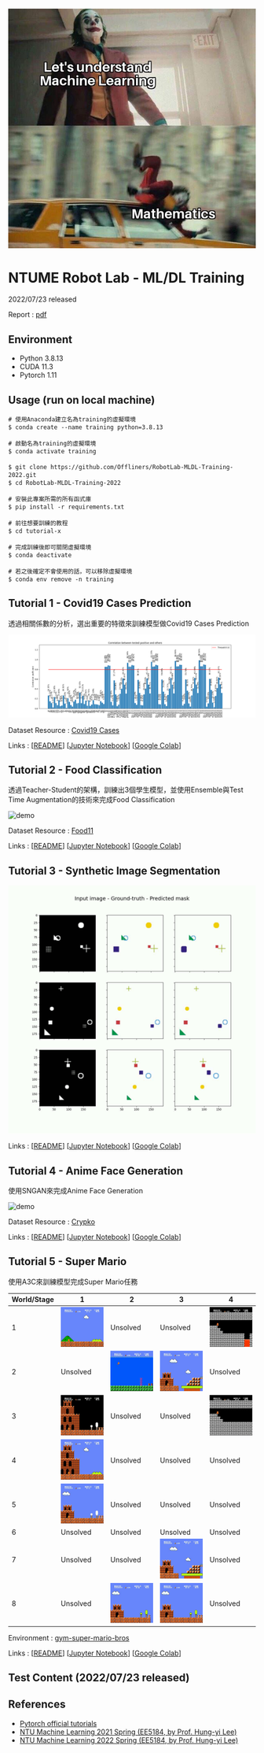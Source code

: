 ![meme](meme.jpg)

# NTUME Robot Lab - ML/DL Training
2022/07/23 released

Report : [pdf](20220723_training.pdf)

## Environment
* Python 3.8.13
* CUDA 11.3
* Pytorch 1.11

## Usage (run on local machine)
```shell
# 使用Anaconda建立名為training的虛擬環境
$ conda create --name training python=3.8.13

# 啟動名為training的虛擬環境
$ conda activate training

$ git clone https://github.com/Offliners/RobotLab-MLDL-Training-2022.git
$ cd RobotLab-MLDL-Training-2022

# 安裝此專案所需的所有函式庫
$ pip install -r requirements.txt

# 前往想要訓練的教程
$ cd tutorial-x

# 完成訓練後即可關閉虛擬環境
$ conda deactivate

# 若之後確定不會使用的話，可以移除虛擬環境
$ conda env remove -n training
```

## Tutorial 1 - Covid19 Cases Prediction
透過相關係數的分析，選出重要的特徵來訓練模型做Covid19 Cases Prediction

![demo](./tutorial-1/img/tutorial-1-correlation-analysis.png)

Dataset Resource : [Covid19 Cases](https://www.kaggle.com/competitions/ml2022spring-hw1/data)

Links : [[README](./tutorial-1/README.md)] [[Jupyter Notebook](./tutorial-1/colab/tutorial-1.ipynb)] [[Google Colab](https://colab.research.google.com/github/Offliners/RobotLab-MLDL-Training-2022/blob/main/tutorial-1/colab/tutorial-1.ipynb)]

## Tutorial 2 - Food Classification
透過Teacher-Student的架構，訓練出3個學生模型，並使用Ensemble與Test Time Augmentation的技術來完成Food Classification

![demo](./tutorial-2/img/tutorial-2-test_image_pred.gif)

Dataset Resource : [Food11](https://www.kaggle.com/competitions/ml2021spring-hw3/data)

Links : [[README](./tutorial-2/README.md)] [[Jupyter Notebook](./tutorial-2/colab/tutorial-2.ipynb)] [[Google Colab](https://colab.research.google.com/github/Offliners/RobotLab-MLDL-Training-2022/blob/main/tutorial-2/colab/tutorial-2.ipynb)]

## Tutorial 3 - Synthetic Image Segmentation

![demo](./tutorial-3/img/tutorial-3-demo.gif)

Links : [[README]()] [[Jupyter Notebook]()] [[Google Colab]()]

## Tutorial 4 - Anime Face Generation
使用SNGAN來完成Anime Face Generation

![demo](./tutorial-4/img/tutorial-4-demo.gif)

Dataset Resource : [Crypko](https://crypko.ai/#)

Links : [[README](./tutorial-4/README.md)] [[Jupyter Notebook]()] [[Google Colab]()]

## Tutorial 5 - Super Mario
使用A3C來訓練模型完成Super Mario任務

|World/Stage|1|2|3|4|
|-|-|-|-|-|
|1|![World 1-1](./tutorial-5/img/mario_world_1_1.gif)|Unsolved<!--![World 1-2]()-->|Unsolved<!--![World 1-3]()-->|![World 1-4](./tutorial-5/img/mario_world_1_4.gif)|
|2|Unsolved<!--![World 2-1]()-->|![World 2-2](./tutorial-5/img/mario_world_2_2.gif)|![World 2-3](./tutorial-5/img/mario_world_2_3.gif)|Unsolved<!--![World 2-4]()-->|
|3|![World 3-1](./tutorial-5/img/mario_world_3_1.gif)|Unsolved<!--![World 3-2]()-->|Unsolved<!--![World 3-3]()-->|![World 3-4](./tutorial-5/img/mario_world_3_4.gif)|
|4|![World 4-1](./tutorial-5/img/mario_world_4_1.gif)|Unsolved<!--![World 4-2]()-->|Unsolved<!--![World 4-3]()-->|Unsolved<!--![World 4-4]()-->|
|5|![World 5-1](./tutorial-5/img/mario_world_5_1.gif)|Unsolved<!--![World 5-2]()-->|Unsolved<!--![World 5-3]()-->|Unsolved<!--![World 5-4]()-->|
|6|Unsolved<!--![World 6-1]()-->|Unsolved<!--![World 6-2]()-->|Unsolved<!--![World 6-3]()-->|Unsolved<!--![World 6-4]()-->|
|7|Unsolved<!--![World 7-1]()-->|Unsolved<!--![World 7-2]()-->|![World 7-3](./tutorial-5/img/mario_world_7_3.gif)|Unsolved<!--![World 7-4]()-->|
|8|Unsolved<!--![World 8-1]())-->|![World 8-2](./tutorial-5/img/mario_world_8_2.gif)|![World 8-3](./tutorial-5/img/mario_world_8_3.gif)|Unsolved<!--![World 8-4]()-->|

Environment : [gym-super-mario-bros](https://github.com/Kautenja/gym-super-mario-bros)

Links : [[README](./tutorial-5/README.md)] [[Jupyter Notebook]()] [[Google Colab]()]

## Test Content (2022/07/23 released)

## References
* [Pytorch official tutorials](https://pytorch.org/tutorials/)
* [NTU Machine Learning 2021 Spring (EE5184, by Prof. Hung-yi Lee)](https://speech.ee.ntu.edu.tw/~hylee/ml/2021-spring.php)
* [NTU Machine Learning 2022 Spring (EE5184, by Prof. Hung-yi Lee)](https://speech.ee.ntu.edu.tw/~hylee/ml/2022-spring.php)
